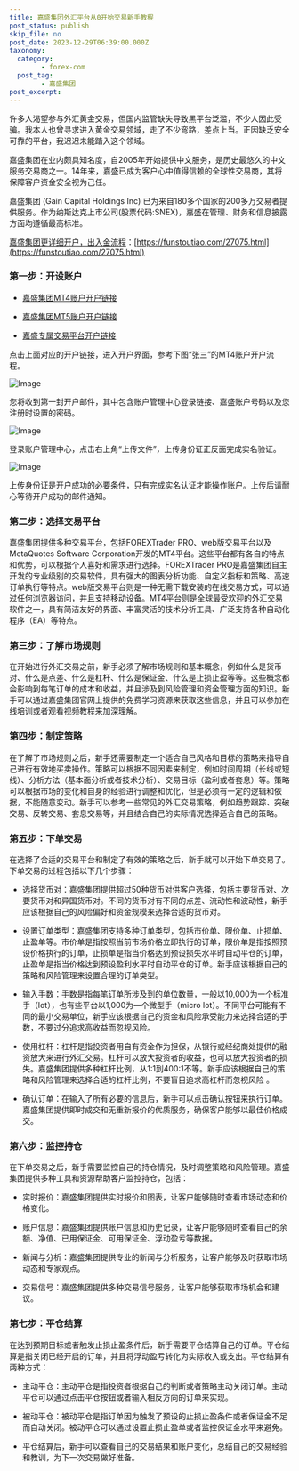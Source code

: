 ```yaml
---
title: 嘉盛集团外汇平台从0开始交易新手教程
post_status: publish
skip_file: no
post_date: 2023-12-29T06:39:00.000Z
taxonomy:
  category:
        - forex-com
  post_tag:
        - 嘉盛集团
post_excerpt: 
---
```

许多人渴望参与外汇黄金交易，但国内监管缺失导致黑平台泛滥，不少人因此受骗。我本人也曾寻求进入黄金交易领域，走了不少弯路，差点上当。正因缺乏安全可靠的平台，我迟迟未能踏入这个领域。

嘉盛集团在业内颇具知名度，自2005年开始提供中文服务，是历史最悠久的中文服务交易商之一。14年来，嘉盛已成为客户心中值得信赖的全球性交易商，其将保障客户资金安全视为己任。

嘉盛集团 (Gain Capital Holdings Inc) 已为来自180多个国家的200多万交易者提供服务。作为纳斯达克上市公司(股票代码:SNEX)，嘉盛在管理、财务和信息披露方面均遵循最高标准。

[嘉盛集团更详细开户，出入金流程](https://funstoutiao.com/27075.html)：[https://funstoutiao.com/27075.html](https://funstoutiao.com/27075.html)

### 第一步：开设账户

* [嘉盛集团MT4账户开户链接](https://s.ssgg.net/jsmt4)

* [嘉盛集团MT5账户开户链接](https://s.ssgg.net/jsmt5)

* [嘉盛专属交易平台开户链接](https://s.ssgg.net/js)

点击上面对应的开户链接，进入开户界面，参考下图“张三”的MT4账户开户流程。

![Image](https://prod-files-secure.s3.us-west-2.amazonaws.com/39ed1227-6d7d-4570-be36-9ccd4a2c4241/7a167aea-686b-400d-af59-4e18eb607a40/640.png?X-Amz-Algorithm=AWS4-HMAC-SHA256&X-Amz-Content-Sha256=UNSIGNED-PAYLOAD&X-Amz-Credential=ASIAZI2LB4667E4FQ5V7%2F20250129%2Fus-west-2%2Fs3%2Faws4_request&X-Amz-Date=20250129T161313Z&X-Amz-Expires=3600&X-Amz-Security-Token=IQoJb3JpZ2luX2VjEIf%2F%2F%2F%2F%2F%2F%2F%2F%2F%2FwEaCXVzLXdlc3QtMiJIMEYCIQDK%2BFhXZnFxjma328XmAs1cIfyO1LqQoO1lvlO6vNtHXAIhANeFGj8wUPOiEEg86vDBrHkxC7DtCKHXhu9MNHZKBXiGKogECJD%2F%2F%2F%2F%2F%2F%2F%2F%2F%2FwEQABoMNjM3NDIzMTgzODA1Igw2lriI%2Byw3%2BDWBS60q3APo9guSPXBuY44DEW%2FSOjtX1viQWMiY%2FT5PeqB3WeWuwzeLyESk0hzDz3zGmevFKmj1YY6gw9%2BK7kK2BQ%2BL7iEEWEKHBFAEh%2BZURTMhiHIdnh%2BxjpcjQfdSTi4LQV0SCmKnfGgbkny7hC4FJozUy6GvFzbwgG5u%2FTis910NLyXe4RvGnXe%2Fub9BGUb%2Bh9aUTEtR1havbhhU97cXmA8ktLCQJpvQk6lS%2BBc9ppH%2FO8FGIwplfTmJRnea0CAmh3XxHUqFRC99wwDGaTwAMVWHxHOR5FrBJqHcwZDJd%2BSAKR1gf74gFeUM%2FxE8ItEUlEKCTforYQXNTcPw6jHY0Sy7DoQC%2FeuKm4MfK9ifcAAYWiD8H%2F6CV9qzOehl1A%2B3qDsev5SF4yY27oLkVtZmMdaBT9Po4gqgfJ8ClPcQ5z%2F9VjbvFmgn9RAdDy4pAJFtaBg%2FiOTXVWIbjqS9OQrh%2F2P1ee1ALZ9xfHoqpKP3mErtp3yw28q5wIw%2FpxhyvRyFmKuVsfJntn8B5J1gymXTAYQAFu%2FPVPadXt4wxNmyeAlK%2FoGPxDHtPYe2J3dgK%2BuHZR75y7dA4Tgj56C8PD7bp0bVcRo30w1%2BtVgEy4pTkLs1Tx6r6ApbWbWpN3Wiy%2FlT8jCBhOm8BjqkAZregiUcQxOmyzu7qapPFkPgEANrlffHl7DLw2NVEIdjbAWWJ%2FTQ4Ds5F72OzHnfCtvFrZM%2B0iRFC6uxL38SB3eMSckmU2Z7oR1T%2FlYw5BlKp4yrdpMWVZ1GVl0Veltko9lKjrop5xhAqZseloFxxRaGLs%2BI7x1Ka0unZ5uzTzj5hIhZOxb77k6KkL6lRlLZw%2Bug6W97BwVf7Xwj0xvrx9%2Ffyp9d&X-Amz-Signature=94146d68ac34d39a926cbaef3f555ed5d2a609417a3aff846c80f13fa8c136fa&X-Amz-SignedHeaders=host&x-id=GetObject)

您将收到第一封开户邮件，其中包含账户管理中心登录链接、嘉盛账户号码以及您注册时设置的密码。

![Image](https://prod-files-secure.s3.us-west-2.amazonaws.com/39ed1227-6d7d-4570-be36-9ccd4a2c4241/eaa1c6b3-2877-4284-a0e1-530e222c27fb/image.png?X-Amz-Algorithm=AWS4-HMAC-SHA256&X-Amz-Content-Sha256=UNSIGNED-PAYLOAD&X-Amz-Credential=ASIAZI2LB4667E4FQ5V7%2F20250129%2Fus-west-2%2Fs3%2Faws4_request&X-Amz-Date=20250129T161313Z&X-Amz-Expires=3600&X-Amz-Security-Token=IQoJb3JpZ2luX2VjEIf%2F%2F%2F%2F%2F%2F%2F%2F%2F%2FwEaCXVzLXdlc3QtMiJIMEYCIQDK%2BFhXZnFxjma328XmAs1cIfyO1LqQoO1lvlO6vNtHXAIhANeFGj8wUPOiEEg86vDBrHkxC7DtCKHXhu9MNHZKBXiGKogECJD%2F%2F%2F%2F%2F%2F%2F%2F%2F%2FwEQABoMNjM3NDIzMTgzODA1Igw2lriI%2Byw3%2BDWBS60q3APo9guSPXBuY44DEW%2FSOjtX1viQWMiY%2FT5PeqB3WeWuwzeLyESk0hzDz3zGmevFKmj1YY6gw9%2BK7kK2BQ%2BL7iEEWEKHBFAEh%2BZURTMhiHIdnh%2BxjpcjQfdSTi4LQV0SCmKnfGgbkny7hC4FJozUy6GvFzbwgG5u%2FTis910NLyXe4RvGnXe%2Fub9BGUb%2Bh9aUTEtR1havbhhU97cXmA8ktLCQJpvQk6lS%2BBc9ppH%2FO8FGIwplfTmJRnea0CAmh3XxHUqFRC99wwDGaTwAMVWHxHOR5FrBJqHcwZDJd%2BSAKR1gf74gFeUM%2FxE8ItEUlEKCTforYQXNTcPw6jHY0Sy7DoQC%2FeuKm4MfK9ifcAAYWiD8H%2F6CV9qzOehl1A%2B3qDsev5SF4yY27oLkVtZmMdaBT9Po4gqgfJ8ClPcQ5z%2F9VjbvFmgn9RAdDy4pAJFtaBg%2FiOTXVWIbjqS9OQrh%2F2P1ee1ALZ9xfHoqpKP3mErtp3yw28q5wIw%2FpxhyvRyFmKuVsfJntn8B5J1gymXTAYQAFu%2FPVPadXt4wxNmyeAlK%2FoGPxDHtPYe2J3dgK%2BuHZR75y7dA4Tgj56C8PD7bp0bVcRo30w1%2BtVgEy4pTkLs1Tx6r6ApbWbWpN3Wiy%2FlT8jCBhOm8BjqkAZregiUcQxOmyzu7qapPFkPgEANrlffHl7DLw2NVEIdjbAWWJ%2FTQ4Ds5F72OzHnfCtvFrZM%2B0iRFC6uxL38SB3eMSckmU2Z7oR1T%2FlYw5BlKp4yrdpMWVZ1GVl0Veltko9lKjrop5xhAqZseloFxxRaGLs%2BI7x1Ka0unZ5uzTzj5hIhZOxb77k6KkL6lRlLZw%2Bug6W97BwVf7Xwj0xvrx9%2Ffyp9d&X-Amz-Signature=dfdde0dd0e8ec4b7b305e9a1f753bef5ae1110a062d899a14ee83bc04f40c944&X-Amz-SignedHeaders=host&x-id=GetObject)

登录账户管理中心，点击右上角“上传文件”，上传身份证正反面完成实名验证。

![Image](https://prod-files-secure.s3.us-west-2.amazonaws.com/39ed1227-6d7d-4570-be36-9ccd4a2c4241/54090639-09fc-46b4-a135-e0289f707147/image.png?X-Amz-Algorithm=AWS4-HMAC-SHA256&X-Amz-Content-Sha256=UNSIGNED-PAYLOAD&X-Amz-Credential=ASIAZI2LB4667E4FQ5V7%2F20250129%2Fus-west-2%2Fs3%2Faws4_request&X-Amz-Date=20250129T161313Z&X-Amz-Expires=3600&X-Amz-Security-Token=IQoJb3JpZ2luX2VjEIf%2F%2F%2F%2F%2F%2F%2F%2F%2F%2FwEaCXVzLXdlc3QtMiJIMEYCIQDK%2BFhXZnFxjma328XmAs1cIfyO1LqQoO1lvlO6vNtHXAIhANeFGj8wUPOiEEg86vDBrHkxC7DtCKHXhu9MNHZKBXiGKogECJD%2F%2F%2F%2F%2F%2F%2F%2F%2F%2FwEQABoMNjM3NDIzMTgzODA1Igw2lriI%2Byw3%2BDWBS60q3APo9guSPXBuY44DEW%2FSOjtX1viQWMiY%2FT5PeqB3WeWuwzeLyESk0hzDz3zGmevFKmj1YY6gw9%2BK7kK2BQ%2BL7iEEWEKHBFAEh%2BZURTMhiHIdnh%2BxjpcjQfdSTi4LQV0SCmKnfGgbkny7hC4FJozUy6GvFzbwgG5u%2FTis910NLyXe4RvGnXe%2Fub9BGUb%2Bh9aUTEtR1havbhhU97cXmA8ktLCQJpvQk6lS%2BBc9ppH%2FO8FGIwplfTmJRnea0CAmh3XxHUqFRC99wwDGaTwAMVWHxHOR5FrBJqHcwZDJd%2BSAKR1gf74gFeUM%2FxE8ItEUlEKCTforYQXNTcPw6jHY0Sy7DoQC%2FeuKm4MfK9ifcAAYWiD8H%2F6CV9qzOehl1A%2B3qDsev5SF4yY27oLkVtZmMdaBT9Po4gqgfJ8ClPcQ5z%2F9VjbvFmgn9RAdDy4pAJFtaBg%2FiOTXVWIbjqS9OQrh%2F2P1ee1ALZ9xfHoqpKP3mErtp3yw28q5wIw%2FpxhyvRyFmKuVsfJntn8B5J1gymXTAYQAFu%2FPVPadXt4wxNmyeAlK%2FoGPxDHtPYe2J3dgK%2BuHZR75y7dA4Tgj56C8PD7bp0bVcRo30w1%2BtVgEy4pTkLs1Tx6r6ApbWbWpN3Wiy%2FlT8jCBhOm8BjqkAZregiUcQxOmyzu7qapPFkPgEANrlffHl7DLw2NVEIdjbAWWJ%2FTQ4Ds5F72OzHnfCtvFrZM%2B0iRFC6uxL38SB3eMSckmU2Z7oR1T%2FlYw5BlKp4yrdpMWVZ1GVl0Veltko9lKjrop5xhAqZseloFxxRaGLs%2BI7x1Ka0unZ5uzTzj5hIhZOxb77k6KkL6lRlLZw%2Bug6W97BwVf7Xwj0xvrx9%2Ffyp9d&X-Amz-Signature=03ea6d1502174a0c66ff6e831af98eabf1a998c0fd5757eb59f5a2068f3b1150&X-Amz-SignedHeaders=host&x-id=GetObject)

上传身份证是开户成功的必要条件，只有完成实名认证才能操作账户。上传后请耐心等待开户成功的邮件通知。

### 第二步：选择交易平台

嘉盛集团提供多种交易平台，包括FOREXTrader PRO、web版交易平台以及MetaQuotes Software Corporation开发的MT4平台。这些平台都有各自的特点和优势，可以根据个人喜好和需求进行选择。FOREXTrader PRO是嘉盛集团自主开发的专业级别的交易软件，具有强大的图表分析功能、自定义指标和策略、高速订单执行等特点。web版交易平台则是一种无需下载安装的在线交易方式，可以通过任何浏览器访问，并且支持移动设备。MT4平台则是全球最受欢迎的外汇交易软件之一，具有简洁友好的界面、丰富灵活的技术分析工具、广泛支持各种自动化程序（EA）等特点。

### 第三步：了解市场规则

在开始进行外汇交易之前，新手必须了解市场规则和基本概念，例如什么是货币对、什么是点差、什么是杠杆、什么是保证金、什么是止损止盈等等。这些概念都会影响到每笔订单的成本和收益，并且涉及到风险管理和资金管理方面的知识。新手可以通过嘉盛集团官网上提供的免费学习资源来获取这些信息，并且可以参加在线培训或者观看视频教程来加深理解。

### 第四步：制定策略

在了解了市场规则之后，新手还需要制定一个适合自己风格和目标的策略来指导自己进行有效地买卖操作。策略可以根据不同因素来制定，例如时间周期（长线或短线）、分析方法（基本面分析或者技术分析）、交易目标（盈利或者套息）等。策略可以根据市场的变化和自身的经验进行调整和优化，但是必须有一定的逻辑和依据，不能随意变动。新手可以参考一些常见的外汇交易策略，例如趋势跟踪、突破交易、反转交易、套息交易等，并且结合自己的实际情况选择适合自己的策略。

### 第五步：下单交易

在选择了合适的交易平台和制定了有效的策略之后，新手就可以开始下单交易了。下单交易的过程包括以下几个步骤：

* 选择货币对：嘉盛集团提供超过50种货币对供客户选择，包括主要货币对、次要货币对和异国货币对。不同的货币对有不同的点差、流动性和波动性，新手应该根据自己的风险偏好和资金规模来选择合适的货币对。

* 设置订单类型：嘉盛集团支持多种订单类型，包括市价单、限价单、止损单、止盈单等。市价单是指按照当前市场价格立即执行的订单，限价单是指按照预设价格执行的订单，止损单是指当价格达到预设损失水平时自动平仓的订单，止盈单是指当价格达到预设盈利水平时自动平仓的订单。新手应该根据自己的策略和风险管理来设置合理的订单类型。

* 输入手数：手数是指每笔订单所涉及到的单位数量，一般以10,000为一个标准手（lot），也有些平台以1,000为一个微型手（micro lot）。不同平台可能有不同的最小交易单位，新手应该根据自己的资金和风险承受能力来选择合适的手数，不要过分追求高收益而忽视风险。

* 使用杠杆：杠杆是指投资者用自有资金作为担保，从银行或经纪商处提供的融资放大来进行外汇交易。杠杆可以放大投资者的收益，也可以放大投资者的损失。嘉盛集团提供多种杠杆比例，从1:1到400:1不等。新手应该根据自己的策略和风险管理来选择合适的杠杆比例，不要盲目追求高杠杆而忽视风险 。

* 确认订单：在输入了所有必要的信息后，新手可以点击确认按钮来执行订单。嘉盛集团提供即时成交和无重新报价的优质服务，确保客户能够以最佳价格成交。

### 第六步：监控持仓

在下单交易之后，新手需要监控自己的持仓情况，及时调整策略和风险管理。嘉盛集团提供多种工具和资源帮助客户监控持仓，包括：

* 实时报价：嘉盛集团提供实时报价和图表，让客户能够随时查看市场动态和价格变化。

* 账户信息：嘉盛集团提供账户信息和历史记录，让客户能够随时查看自己的余额、净值、已用保证金、可用保证金、浮动盈亏等数据。

* 新闻与分析：嘉盛集团提供专业的新闻与分析服务，让客户能够及时获取市场动态和专家观点。

* 交易信号：嘉盛集团提供多种交易信号服务，让客户能够获取市场机会和建议。

### 第七步：平仓结算

在达到预期目标或者触发止损止盈条件后，新手需要平仓结算自己的订单。平仓结算是指关闭已经开启的订单，并且将浮动盈亏转化为实际收入或支出。平仓结算有两种方式：

* 主动平仓：主动平仓是指投资者根据自己的判断或者策略主动关闭订单。主动平仓可以通过点击平仓按钮或者输入相反方向的订单来实现。

* 被动平仓：被动平仓是指订单因为触发了预设的止损止盈条件或者保证金不足而自动关闭。被动平仓可以通过设置止损止盈单或者监控保证金水平来避免。

* 平仓结算后，新手可以查看自己的交易结果和账户变化，总结自己的交易经验和教训，为下一次交易做好准备。